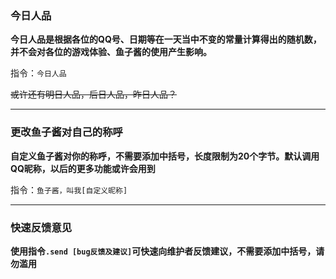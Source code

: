 ﻿

### 今日人品
**今日人品是根据各位的QQ号、日期等在一天当中不变的常量计算得出的随机数，并不会对各位的游戏体验、鱼子酱的使用产生影响。**

指令：`今日人品`

~~或许还有明日人品，后日人品，昨日人品？~~

***

### 更改鱼子酱对自己的称呼
**自定义鱼子酱对你的称呼，不需要添加中括号，长度限制为20个字节。默认调用QQ昵称，以后的更多功能或许会用到**

指令：`鱼子酱，叫我[自定义昵称]`

***

### 快速反馈意见

**使用指令`.send [bug反馈及建议]`可快速向维护者反馈建议，不需要添加中括号，请勿滥用**